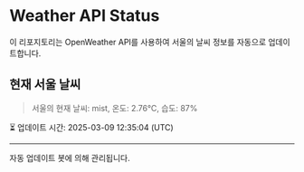 
# Weather API Status

이 리포지토리는 OpenWeather API를 사용하여 서울의 날씨 정보를 자동으로 업데이트합니다.

## 현재 서울 날씨
> 서울의 현재 날씨: mist, 온도: 2.76°C, 습도: 87%

⏳ 업데이트 시간: 2025-03-09 12:35:04 (UTC)

---
자동 업데이트 봇에 의해 관리됩니다.

